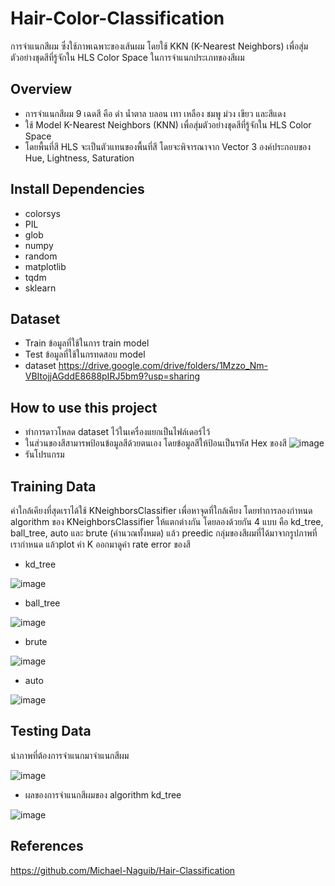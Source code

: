 # Hair-Color-Classification
   การจำแนกสีผม ซึ่งใช้ภาพเฉพาะของเส้นผม โดยใช้ KKN (K-Nearest Neighbors) เพื่อสุ่มตัวอย่างชุดสีที่รู้จักใน HLS Color Space ในการจำแนกประเภทของสีผม
## Overview
   - การจำแนกสีผม 9 เฉดสี คือ ดำ น้ำตาล บลอน เทา เหลือง ชมพู ม่วง เขียว และสีแดง
   - ใช้ Model K-Nearest Neighbors (KNN)  เพื่อสุ่มตัวอย่างชุดสีที่รู้จักใน HLS Color Space
   - โดยพื้นที่สี HLS จะเป็นตัวแทนของพื้นที่สี โดยจะพิจารณาจาก Vector 3 องค์ประกอบของ Hue, Lightness, Saturation 
## Install Dependencies
   - colorsys 
   - PIL 
   - glob
   - numpy
   - random 
   - matplotlib 
   - tqdm
   - sklearn
 ## Dataset
   - Train ข้อมูลที่ใช้ในการ train model
   - Test ข้อมูลที่ใช้ในกรทดสอบ model
   - dataset https://drive.google.com/drive/folders/1Mzzo_Nm-VBItojjAGddE8688pIRJ5bm9?usp=sharing
 ## How to use this project
   - ทำการดาวโหลด dataset ไว้ในเครื่องแยกเป็นไฟล์เดอร์ไว้
   - ในส่วนของสีสามารพป้อนข้อมูลสีด้วยตนเอง โดยข้อมูลสีให้ป้อนเป็นรหัส Hex ของสี 
![image](https://user-images.githubusercontent.com/96693271/147456304-a13e4fe3-7c98-4c4c-ae21-53769fb0f334.png)
   - รันโปรแกรม 
 ## Training Data
   ค่าใกล้เคียงที่สุดเราได้ใช้ KNeighborsClassifier เพื่อหาจุดที่ใกล้เคียง โดยทำการลองกำหนด algorithm ของ KNeighborsClassifier ให้แตกต่างกัน โดยลองด้วยกัน 4 แบบ คือ kd_tree, ball_tree, auto และ brute (คำนวณทั้งหมด) แล้ว preedic กลุ่มของสีผมที่ได้มาจากรูปภาพที่เรากำหนด แล้วplot ค่า K ออกมาดูค่า rate error ของสี
   - kd_tree
   
   ![image](https://user-images.githubusercontent.com/96693271/147456828-01fbaf7c-9830-47d9-afa5-a82c05d79c27.png)
   
   - ball_tree

![image](https://user-images.githubusercontent.com/96693271/147456966-c87516c3-4d4a-4d51-896b-982b4fb0b92b.png)
   - brute
  
![image](https://user-images.githubusercontent.com/96693271/147457067-e29df347-0e22-41c3-9c9d-3191e66abdaf.png)
   - auto

   ![image](https://user-images.githubusercontent.com/96693271/147457033-17dfa945-24e1-48d5-831c-326da182747a.png)

## Testing Data
   นำภาพที่ต้องการจำแนกมาจำแนกสีผม
   
   ![image](https://user-images.githubusercontent.com/96693271/147457690-d7f49cff-4788-4fbf-8bb9-f363368d7a1b.png)

   
   - ผลของการจำแนกสีผมของ algorithm kd_tree
   
   ![image](https://user-images.githubusercontent.com/96693271/147457476-f2709bfc-e2ba-449f-b59d-e92c84fcd7f5.png)

## References
https://github.com/Michael-Naguib/Hair-Classification







